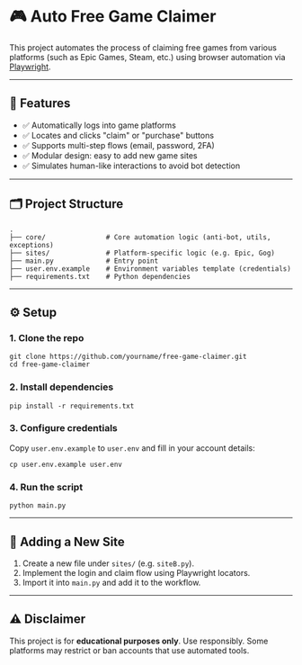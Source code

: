 # 🎮 Auto Free Game Claimer

This project automates the process of claiming free games from various platforms (such as Epic Games, Steam, etc.) using browser automation via [Playwright](https://playwright.dev/).

---

## 🚀 Features

* ✅ Automatically logs into game platforms
* ✅ Locates and clicks "claim" or "purchase" buttons
* ✅ Supports multi-step flows (email, password, 2FA)
* ✅ Modular design: easy to add new game sites
* ✅ Simulates human-like interactions to avoid bot detection

---

## 🗂️ Project Structure

```
.
├── core/               # Core automation logic (anti-bot, utils, exceptions)
├── sites/              # Platform-specific logic (e.g. Epic, Gog)
├── main.py             # Entry point
├── user.env.example    # Environment variables template (credentials)
├── requirements.txt    # Python dependencies
```

---

## ⚙️ Setup

### 1. Clone the repo

```
git clone https://github.com/yourname/free-game-claimer.git
cd free-game-claimer
```

### 2. Install dependencies

```
pip install -r requirements.txt
```

### 3. Configure credentials

Copy `user.env.example` to `user.env` and fill in your account details:

```
cp user.env.example user.env
```

### 4. Run the script

```
python main.py
```

---

## 🧩 Adding a New Site

1. Create a new file under `sites/` (e.g. `siteB.py`).
2. Implement the login and claim flow using Playwright locators.
3. Import it into `main.py` and add it to the workflow.

---

## ⚠️ Disclaimer

This project is for **educational purposes only**. Use responsibly. Some platforms may restrict or ban accounts that use automated tools.
